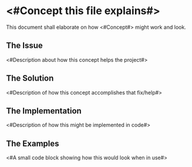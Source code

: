 # <#Concept this file explains#>

This document shall elaborate on how <#Concept#> might work and look.

## The Issue

<#Description about how this concept helps the project#> 

## The Solution

<#Description of how this concept accomplishes that fix/help#>

## The Implementation

<#Description of how this might be implemented in code#>

## The Examples

<#A small code block showing how this would look when in use#> 
